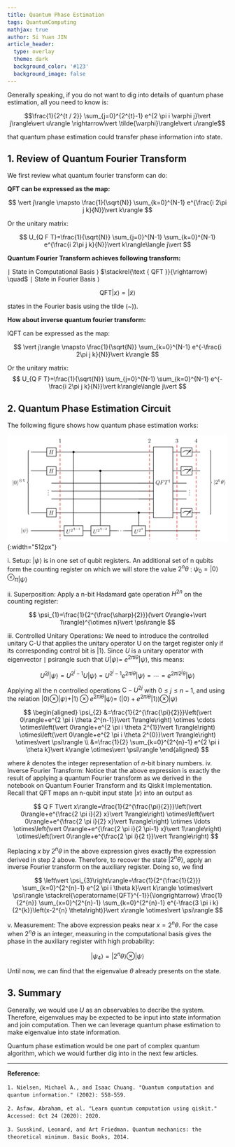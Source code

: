 ```yaml
---
title: Quantum Phase Estimation
tags: QuantumComputing
mathjax: true
author: Si Yuan JIN
article_header:
  type: overlay
  theme: dark
  background_color: '#123'
  background_image: false
---
```


Generally speaking, if you do not want to dig into details of quantum phase estimation, all you need to know is:

$$\frac{1}{2^{t / 2}} \sum_{j=0}^{2^{t}-1} e^{2 \pi i \varphi j}\vert j\rangle\vert u\rangle \rightarrow\vert \tilde{\varphi}\rangle\vert u\rangle$$

that quantum phase estimation could transfer phase information into state.

## 1. Review of Quantum Fourier Transform 
We first review what quantum fourier transform can do:

**QFT can be expressed as the map:**

$$
\vert j\rangle \mapsto \frac{1}{\sqrt{N}} \sum_{k=0}^{N-1} e^{\frac{i 2\pi j k}{N}}\vert k\rangle
$$

Or the unitary matrix:

$$
U_{Q F T}=\frac{1}{\sqrt{N}} \sum_{j=0}^{N-1} \sum_{k=0}^{N-1} e^{\frac{i 2\pi j k}{N}}\vert k\rangle\langle j\vert 
$$

**Quantum Fourier Transform achieves following transform:**

$\mid$ State in Computational Basis $\rangle$ $\stackrel{\text { QFT }}{\rightarrow} \quad$ $\mid$ State in Fourier Basis $\rangle$

$$\mathrm{QFT}\vert x\rangle=\vert \tilde{x}\rangle$$

states in the Fourier basis using the tilde (~)).

**How about inverse quantum fourier transform:**

IQFT can be expressed as the map:

$$
\vert j\rangle \mapsto \frac{1}{\sqrt{N}} \sum_{k=0}^{N-1} e^{-\frac{i 2\pi j k}{N}}\vert k\rangle
$$

Or the unitary matrix:
$$
U_{Q F T}=\frac{1}{\sqrt{N}} \sum_{j=0}^{N-1} \sum_{k=0}^{N-1} e^{-\frac{i 2\pi j k}{N}}\vert k\rangle\langle j\vert 
$$

## 2. Quantum Phase Estimation Circuit

The following figure shows how quantum phase estimation works:

![Image](/assets/images/posts/Quantum-Phase-Estimation/circuit.png "Image@512x512"){:width="512px"}

i. Setup: $\vert \psi\rangle$ is in one set of qubit registers. An additional set of $\mathrm{n}$ qubits form the counting register on which we will store the value $2^{n} \theta$ : $\psi_{0}=\vert 0\rangle^{\otimes} \pi\vert \psi\rangle$

ii. Superposition: Apply a n-bit Hadamard gate operation $H^{2 n}$ on the counting register:

$$
\psi_{1}=\frac{1}{2^{\frac{\sharp}{2}}}(\vert 0\rangle+\vert 1\rangle)^{\otimes n}\vert \psi\rangle
$$

iii. Controlled Unitary Operations: We need to introduce the controlled unitary C-U that applies the unitary operator U on the target register only if its corresponding control bit is $\vert 1\rangle$. Since $U$ is a unitary operator with eigenvector $\mid$ psìrangle such that $U\vert \psi\rangle=$ $e^{2 \pi i \theta}\vert \psi\rangle$, this means:

$$
U^{2 j}\vert \psi\rangle=U^{2^{j}-1} U\vert \psi\rangle=U^{2^{j}-1} e^{2 \pi i \theta}\vert \psi\rangle=\cdots=e^{2 \pi i 2^{j} \theta}\vert \psi\rangle
$$

Applying all the $\mathrm{n}$ controlled operations $\mathrm{C}-U^{2 j}$ with $0 \leq j \leq n-1$, and using the relation $\vert 0\rangle \otimes\vert \psi\rangle+\vert 1\rangle \otimes e^{2 \pi i \theta}\vert \psi\rangle=$ $\left(\vert 0\rangle+e^{2 \pi i \theta}\vert 1\rangle\right) \otimes\vert \psi\rangle$

$$
\begin{aligned}
\psi_{2} &=\frac{1}{2^{\frac{\pi}{2}}}\left(\vert 0\rangle+e^{2 \pi i \theta 2^{n-1}}\vert 1\rangle\right) \otimes \cdots \otimes\left(\vert 0\rangle+e^{2 \pi i \theta 2^{1}}\vert 1\rangle\right) \otimes\left(\vert 0\rangle+e^{2 \pi i \theta 2^{0}}\vert 1\rangle\right) \otimes\vert \psi\rangle \\
&=\frac{1}{2} \sum_{k=0}^{2^{n}-1} e^{2 \pi i \theta k}\vert k\rangle \otimes\vert \psi\rangle
\end{aligned}
$$

where $k$ denotes the integer representation of $n$-bit binary numbers.
iv. Inverse Fourier Transform: Notice that the above expression is exactly the result of applying a quantum Fourier transform as we derived in the notebook on Quantum Fourier Transform and its Qiskit Implementation. Recall that QFT maps an n-qubit input state $\vert x\rangle$ into an output as

$$
Q F T\vert x\rangle=\frac{1}{2^{\frac{\pi}{2}}}\left(\vert 0\rangle+e^{\frac{2 \pi i}{2} x}\vert 1\rangle\right) \otimes\left(\vert 0\rangle+e^{\frac{2 \pi i}{2} x}\vert 1\rangle\right) \otimes \ldots \otimes\left(\vert 0\rangle+e^{\frac{2 \pi i}{2 \pi-1} x}\vert 1\rangle\right) \otimes\left(\vert 0\rangle+e^{\frac{2 \pi i}{2 t}}\vert 1\rangle\right)
$$

Replacing $x$ by $2^{n} \theta$ in the above expression gives exactly the expression derived in step 2 above. Therefore, to recover the state $\left\vert 2^{n} \theta\right\rangle$, apply an inverse Fourier transform on the auxiliary register. Doing so, we find

$$
\left\vert \psi_{3}\right\rangle=\frac{1}{2^{\frac{1}{2}}} \sum_{k=0}^{2^{n}-1} e^{2 \pi i \theta k}\vert k\rangle \otimes\vert \psi\rangle \stackrel{\operatorname{QFT}^{-1}}{\longrightarrow} \frac{1}{2^{n}} \sum_{x=0}^{2^{n}-1} \sum_{k=0}^{2^{n}-1} e^{-\frac{3 \pi i k}{2^{k}}\left(x-2^{n} \theta\right)}\vert x\rangle \otimes\vert \psi\rangle
$$

v. Measurement: The above expression peaks near $x=2^{n} \theta$. For the case when $2^{n} \theta$ is an integer, measuring in the computational basis gives the phase in the auxiliary register with high probability:

$$
\left\vert \psi_{4}\right\rangle=\left\vert 2^{n} \theta\right\rangle \otimes\vert \psi\rangle
$$

Until now, we can find that the eigenvalue $\theta$ already presents on the state.

## 3. Summary

Generally, we would use $U$ as an observables to decribe the system. Therefore, eigenvalues may be expected to be input into state information and join computation. Then we can leverage quantum phase estimation to make eigenvalue into state information. 

Quantum phase estimation would be one part of complex quantum algorithm, which we would further dig into in the next few articles.

---

**Reference:**

`1. Nielsen, Michael A., and Isaac Chuang. "Quantum computation and quantum information." (2002): 558-559.`

`2. Asfaw, Abraham, et al. "Learn quantum computation using qiskit." Accessed: Oct 24 (2020): 2020.`

`3. Susskind, Leonard, and Art Friedman. Quantum mechanics: the theoretical minimum. Basic Books, 2014.`